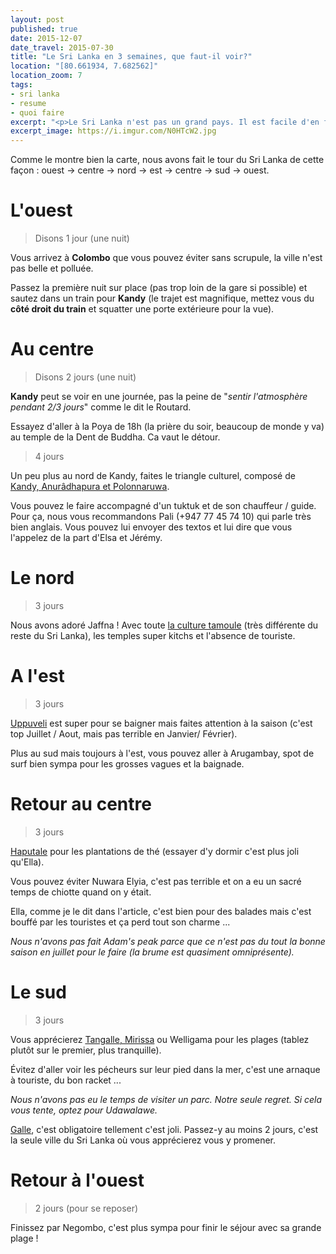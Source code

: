 ```yaml
---
layout: post
published: true
date: 2015-12-07
date_travel: 2015-07-30
title: "Le Sri Lanka en 3 semaines, que faut-il voir?"
location: "[80.661934, 7.682562]"
location_zoom: 7
tags:
- sri lanka
- resume
- quoi faire
excerpt: "<p>Le Sri Lanka n'est pas un grand pays. Il est facile d'en faire le tour tout en voyant beaucoup de choses en seulement 3 semaines. La plus part des guides vous indiqueront de faire le tour de l'île dans le sens contraire des aiguilles d'une montre mais nous l'avons fait dans le sens inverse.</p><p>Voilà donc notre parcours un peu détaillé pour 3 semaines au Sri Lanka.</p>"
excerpt_image: https://i.imgur.com/N0HTcW2.jpg
---
```

Comme le montre bien la carte, nous avons fait le tour du Sri Lanka de cette façon : ouest → centre → nord → est → centre → sud → ouest.

# L'ouest

> Disons 1 jour (une nuit)

Vous arrivez à **Colombo** que vous pouvez éviter sans scrupule, la ville n'est pas belle et polluée.

Passez la première nuit sur place (pas trop loin de la gare si possible) et sautez dans un train pour **Kandy** (le trajet est magnifique, mettez vous du **côté droit du train** et squatter une porte extérieure pour la vue).

# Au centre

> Disons 2 jours (une nuit)

**Kandy** peut se voir en une journée, pas la peine de "*sentir l'atmosphère pendant 2/3 jours*" comme le dit le Routard.

Essayez d'aller à la Poya de 18h (la prière du soir, beaucoup de monde y va) au temple de la Dent de Buddha. Ca vaut le détour.

> 4 jours

Un peu plus au nord de Kandy, faites le triangle culturel, composé de [Kandy, Anurâdhapura et Polonnaruwa](/polonnaruwa-anuradhapura-mihintale/).

Vous pouvez le faire accompagné d'un tuktuk et de son chauffeur / guide. Pour ça, nous vous recommandons Pali (+947 77 45 74 10) qui parle très bien anglais. Vous pouvez lui envoyer des textos et lui dire que vous l'appelez de la part d'Elsa et Jérémy.

# Le nord

> 3 jours

Nous avons adoré Jaffna ! Avec toute [la culture tamoule](/ile-jaffna-nord-sri-lanka-tamoul) (très différente du reste du Sri Lanka), les temples super kitchs et l'absence de touriste.

# A l'est

> 3 jours

[Uppuveli](/plage-est-trincomalee-uppuveli-arugam-bay) est super pour se baigner mais faites attention à la saison (c'est top Juillet / Aout, mais pas terrible en Janvier/ Février).

Plus au sud mais toujours à l'est, vous pouvez aller à Arugambay, spot de surf bien sympa pour les grosses vagues et la baignade.

# Retour au centre

> 3 jours

[Haputale](/haputale-plantation-de-the) pour les plantations de thé (essayer d'y dormir c'est plus joli qu'Ella).

Vous pouvez éviter Nuwara Elyia, c'est pas terrible et on a eu un sacré temps de chiotte quand on y était.

Ella, comme je le dit dans l'article, c'est bien pour des balades mais c'est bouffé par les touristes et ça perd tout son charme ...

*Nous n'avons pas fait Adam's peak parce que ce n'est pas du tout la bonne saison en juillet pour le faire (la brume est quasiment omniprésente).*

# Le sud

> 3 jours

Vous apprécierez [Tangalle, Mirissa](/tangalle-mirissa-plade-sud) ou Welligama pour les plages (tablez plutôt sur le premier, plus tranquille).

Évitez d'aller voir les pécheurs sur leur pied dans la mer, c'est une arnaque à touriste, du bon racket ...

*Nous n'avons pas eu le temps de visiter un parc. Notre seule regret. Si cela vous tente, optez pour Udawalawe.*

[Galle](/galle-ville-forteresse), c'est obligatoire tellement c'est joli. Passez-y au moins 2 jours, c'est la seule ville du Sri Lanka où vous apprécierez vous y promener.

# Retour à l'ouest

> 2 jours (pour se reposer)

Finissez par Negombo, c'est plus sympa pour finir le séjour avec sa grande plage !
